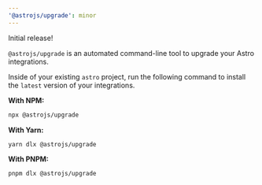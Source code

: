 ```yaml
---
'@astrojs/upgrade': minor
---
```


Initial release! 

`@astrojs/upgrade` is an automated command-line tool to upgrade your Astro integrations.

Inside of your existing `astro` project, run the following command to install the `latest` version of your integrations.

**With NPM:**

```bash
npx @astrojs/upgrade
```

**With Yarn:**

```bash
yarn dlx @astrojs/upgrade
```

**With PNPM:**

```bash
pnpm dlx @astrojs/upgrade
```
